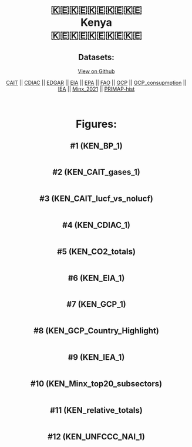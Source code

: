 
<center>
<h1 align="center">
🇰🇪🇰🇪🇰🇪🇰🇪🇰🇪
<br>
Kenya
<br>
🇰🇪🇰🇪🇰🇪🇰🇪🇰🇪
</h1>
<h2>Datasets:</h2>
<p><a href="https://github.com/dquintani/GreenhouseData/tree/master/country_data/KEN_Kenya/data">View on Github</a>
<br></p><p><a href="data/KEN_CAIT.csv">CAIT</a> || <a href="data/KEN_CDIAC.csv">CDIAC</a> || <a href="data/KEN_EDGAR.csv">EDGAR</a> || <a href="data/KEN_EIA.csv">EIA</a> || <a href="data/KEN_EPA.csv">EPA</a> || <a href="data/KEN_FAO.csv">FAO</a> || <a href="data/KEN_GCP.csv">GCP</a> || <a href="data/KEN_GCP_consupmption.csv">GCP_consupmption</a> || <a href="data/KEN_IEA.csv">IEA</a> || <a href="data/KEN_Minx_2021.csv">Minx_2021</a> || <a href="data/KEN_PRIMAP-hist.csv">PRIMAP-hist</a></p><p><br></p>
<h1>Figures:</h1><h2>#1 (KEN_BP_1)</h2>
<p><img alt="" src="figures/KEN_BP_1.png" /></p><h2>#2 (KEN_CAIT_gases_1)</h2>
<p><img alt="" src="figures/KEN_CAIT_gases_1.png" /></p><h2>#3 (KEN_CAIT_lucf_vs_nolucf)</h2>
<p><img alt="" src="figures/KEN_CAIT_lucf_vs_nolucf.png" /></p><h2>#4 (KEN_CDIAC_1)</h2>
<p><img alt="" src="figures/KEN_CDIAC_1.png" /></p><h2>#5 (KEN_CO2_totals)</h2>
<p><img alt="" src="figures/KEN_CO2_totals.png" /></p><h2>#6 (KEN_EIA_1)</h2>
<p><img alt="" src="figures/KEN_EIA_1.png" /></p><h2>#7 (KEN_GCP_1)</h2>
<p><img alt="" src="figures/KEN_GCP_1.png" /></p><h2>#8 (KEN_GCP_Country_Highlight)</h2>
<p><img alt="" src="figures/KEN_GCP_Country_Highlight.png" /></p><h2>#9 (KEN_IEA_1)</h2>
<p><img alt="" src="figures/KEN_IEA_1.png" /></p><h2>#10 (KEN_Minx_top20_subsectors)</h2>
<p><img alt="" src="figures/KEN_Minx_top20_subsectors.png" /></p><h2>#11 (KEN_relative_totals)</h2>
<p><img alt="" src="figures/KEN_relative_totals.png" /></p><h2>#12 (KEN_UNFCCC_NAI_1)</h2>
<p><img alt="" src="figures/KEN_UNFCCC_NAI_1.png" /></p>